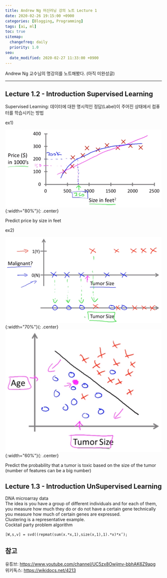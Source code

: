 ```yaml
---
title: Andrew Ng 머신러닝 강의 노트 Lecture 1
date: 2020-02-26 19:15:00 +0900
categories: [Blogging, Programming]
tags: [ai, ml]
toc: true
sitemap:
  changefreq: daily
  priority: 1.0
seo:
  date_modified: 2020-02-27 11:33:00 +0900
---
```


Andrew Ng 교수님의 명강의를 노트해봤다. (아직 미완성글)

***

## **Lecture 1.2 - Introduction Supervised Learning**

Supervised Learning: 데이터에 대한 명시적인 정답(Label)이 주어진 상태에서 컴퓨터를 학습시키는 방법

ex1)

![price](/images/posts/2020-02-26-ai/price.png){:width="80%"}{: .center}

Predict price by size in feet

ex2)

![tumor1](/images/posts/2020-02-26-ai/tumor1.png){:width="70%"}{: .center}
![tumor2](/images/posts/2020-02-26-ai/tumor2.png){:width="60%"}{: .center}

Predict the probability that a tumor is toxic based on the size of the tumor
(number of features can be a big number)

## **Lecture 1.3 - Introduction UnSupervised Learning**

DNA microarray data<br>
The idea is you have a group of different individuals and for each of them, you measure how much they do or do not have a certain gene technically you measure how much of certain genes are expressed.<br>
Clustering is a representative example.<br>
Cocktail party problem algorithm<br>
```
[W,s,v] = svd((repmat(sum(x.*x,1),size(x,1),1).*x)*x’);
```

## **참고**
유튜브: <a>https://www.youtube.com/channel/UC5zx8Owijmv-bbhAK6Z9apg</a><br>
위키독스: <a>https://wikidocs.net/4213</a>